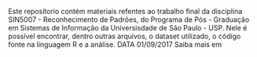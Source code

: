 Este reposítorio contém materiais refentes ao trabalho final da disciplina 
SIN5007 - Reconhecimento de Padrões, do Programa de Pós - Graduação em 
Sistemas de Informação da Universisdade de São Paulo - USP.
Nele é possível encontrar, dentro outras arquivos, o dataset utilizado,
o código fonte na linguagem R e a análise. 
DATA 01/09/2017
Saiba mais em 